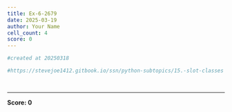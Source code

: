 ```yaml
---
title: Ex-6-2679
date: 2025-03-19
author: Your Name
cell_count: 4
score: 0
---
```


```python
#created at 20250318
```


```python
#https://stevejoe1412.gitbook.io/ssn/python-subtopics/15.-slot-classes
```


```python

```


```python

```


---
**Score: 0**